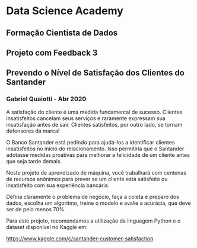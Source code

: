 # Data Science Academy

## Formação Cientista de Dados

## Projeto com Feedback 3

## Prevendo o Nível de Satisfação dos Clientes do Santander

### Gabriel Quaiotti - Abr 2020

A satisfação do cliente é uma medida fundamental de sucesso. Clientes insatisfeitos cancelam seus serviços e raramente expressam sua insatisfação antes
de sair. Clientes satisfeitos, por outro lado, se tornam defensores da marca!

O Banco Santander está pedindo para ajudá-los a identificar clientes insatisfeitos no início do relacionamento. Isso permitiria que o Santander
adotasse medidas proativas para melhorar a felicidade de um cliente antes que seja tarde demais.

Neste projeto de aprendizado de máquina, você trabalhará com centenas de recursos anônimos para prever se um cliente está satisfeito ou insatisfeito com
sua experiência bancária.

Defina claramente o problema de negócio, faça a coleta e preparo dos dados, escolha um algoritmo, treine o modelo e avalie a acurácia, que deve ser de
pelo menos 70%.

Para este projeto, recomendamos a utilização da linguagem Python e o dataset disponível no Kaggle em:

https://www.kaggle.com/c/santander-customer-satisfaction
